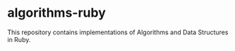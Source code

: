 # algorithms-ruby

This repository contains implementations of Algorithms and Data Structures in Ruby.

